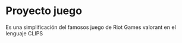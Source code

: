 # Proyecto juego
Es una simplificación del famosos juego de Riot Games valorant en el lenguaje CLIPS
